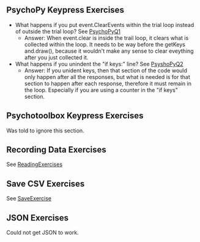 ## PsychoPy Keypress Exercises
- What happens if you put event.ClearEvents within the trial loop instead of outside the trial loop? See [PsychoPyQ1](https://github.com/EGuidry/Psych403/blob/main/Assignment8/PsychoPyQ1.py)
    - Answer: When event.clear is inside the trail loop, it clears what is collected within the loop. It needs to be way before the getKeys 
      and.draw(), because it wouldn't make any sense to clear eveything after you just collected it.
- What happens if you unindent the "if keys:" line? See [PsyshoPyQ2](https://github.com/EGuidry/Psych403/blob/main/Assignment8/PsychoPyQ2.py)
    - Answer: If you unident keys, then that section of the code would only happen after all the responses, but what is needed is for that      section to happen after each response, therefore it must remain in the loop. Especially if you are using a counter in the "if keys"        section.

## Psychotoolbox Keypress Exercises
Was told to ignore this section.

## Recording Data Exercises
See [ReadingExercises](https://github.com/EGuidry/Psych403/blob/main/Assignment8/ReadingExercises.py)

## Save CSV Exercises
See [SaveExercise](https://github.com/EGuidry/Psych403/blob/main/Assignment8/SaveExercise.py)

## JSON Exercises
Could not get JSON to work.
